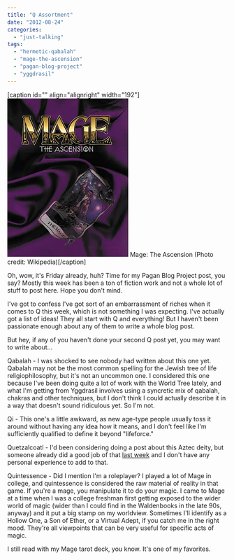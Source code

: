 ```yaml
---
title: "Q Assortment"
date: "2012-08-24"
categories: 
  - "just-talking"
tags: 
  - "hermetic-qabalah"
  - "mage-the-ascension"
  - "pagan-blog-project"
  - "yggdrasil"
---
```


\[caption id="" align="alignright" width="192"\][![Mage: The Ascension](images/Mageasce_c.JPG "Mage: The Ascension")](http://en.wikipedia.org/wiki/File:Mageasce_c.JPG) Mage: The Ascension (Photo credit: Wikipedia)\[/caption\]

Oh, wow, it's Friday already, huh? Time for my Pagan Blog Project post, you say? Mostly this week has been a ton of fiction work and not a whole lot of stuff to post here. Hope you don't mind.

I've got to confess I've got sort of an embarrassment of riches when it comes to Q this week, which is not something I was expecting. I've actually got a list of ideas! They all start with Q and everything! But I haven't been passionate enough about any of them to write a whole blog post.

But hey, if any of you haven't done your second Q post yet, you may want to write about...

Qabalah - I was shocked to see nobody had written about this one yet. Qabalah may not be the most common spelling for the Jewish tree of life religiophilosophy, but it's not an uncommon one. I considered this one because I've been doing quite a lot of work with the World Tree lately, and what I'm getting from Yggdrasil involves using a syncretic mix of qabalah, chakras and other techniques, but I don't think I could actually describe it in a way that doesn't sound ridiculous yet. So I'm not.

Qi - This one's a little awkward, as new age-type people usually toss it around without having any idea how it means, and I don't feel like I'm sufficiently qualified to define it beyond "lifeforce."

Quetzalcoatl - I'd been considering doing a post about this Aztec deity, but someone already did a good job of that [last week](http://theworldaccordingtochinacat.wordpress.com/2012/08/18/quetzalcoatl/) and I don't have any personal experience to add to that.

Quintessence - Did I mention I'm a roleplayer? I played a lot of Mage in college, and quintessence is considered the raw material of reality in that game. If you're a mage, you manipulate it to do your magic. I came to Mage at a time when I was a college freshman first getting exposed to the wider world of magic (wider than I could find in the Waldenbooks in the late 90s, anyway) and it put a big stamp on my worldview. Sometimes I'll identify as a Hollow One, a Son of Ether, or a Virtual Adept, if you catch me in the right mood. They're all viewpoints that can be very useful for specific acts of magic.

I still read with my Mage tarot deck, you know. It's one of my favorites.
